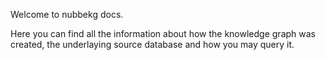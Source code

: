 Welcome to nubbekg docs.

Here you can find all the information about how the knowledge graph was created, the underlaying source database and how you may query it.

